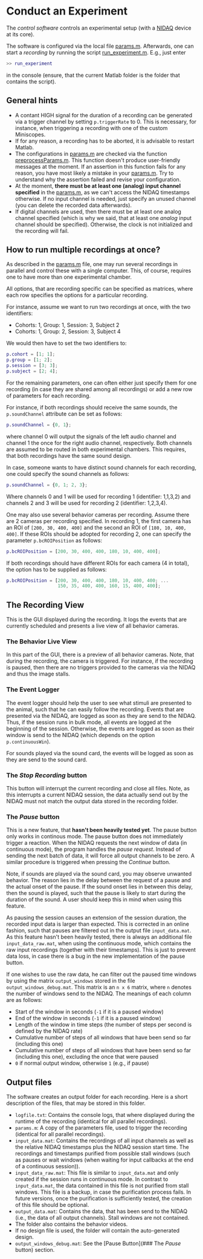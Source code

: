 # Conduct an Experiment

The *control software* controls an experimental setup (with a [NIDAQ](http://www.ni.com/data-acquisition/) device at its core).

The software is configured via the local file [params.m](params.m). Afterwards, one can start a *recording* by running the script [run_experiment.m](run_experiment.m). E.g., just enter

```Matlab
>> run_experiment
```

in the console (ensure, that the current Matlab folder is the folder that contains the script).

## General hints

* A contant HIGH signal for the duration of a recording can be generated via a trigger channel by setting `p.triggerRate` to 0. This is necessary, for instance, when triggering a recording with one of the custom Miniscopes.
* If for any reason, a recording has to be aborted, it is advisable to restart Matlab.
* The configurations in [params.m](params.m) are checked via the function [preprocessParams.m](helper/preprocessParams.m). This function doesn't produce user-friendly messages at the moment. If an assertion in this function fails for any reason, you have most likely a mistake in your [params.m](params.m). Try to understand why the assertion failed and revise your configuration.
* At the moment, **there must be at least one (analog) input channel specified** in the [params.m](params.m), as we can't access the NIDAQ timestamps otherwise. If no input channel is needed, just specify an unused channel (you can delete the recorded data afterwards).
* If digital channels are used, then there must be at least one analog channel specified (which is why we said, that at least one *analog* input channel should be specified). Otherwise, the clock is not initialized and the recording will fail.

## How to run multiple recordings at once?

As described in the [params.m](params.m) file, one may run several recordings in parallel and control these with a single computer. This, of course, requires one to have more than one experimental chamber.

All options, that are recording specific can be specified as matrices, where each row specifies the options for a particular recording.

For instance, assume we want to run two recordings at once, with the two identifiers:
* Cohorts: 1, Group: 1, Session: 3, Subject 2
* Cohorts: 1, Group: 2, Session: 3, Subject 4

We would then have to set the two identifiers to:
```Matlab
p.cohort = [1; 1];
p.group = [1; 2];
p.session = [3; 3];
p.subject = [2; 4];
```

For the remaining parameters, one can often either just specify them for one recording (in case they are shared among all recordings) or add a new row of parameters for each recording.

For instance, if both recordings should receive the same sounds, the `p.soundChannel` attribute can be set as follows:
 
```Matlab
p.soundChannel = {0, 1};
```

where channel 0 will output the signals of the left audio channel and channel 1 the once for the right audio channel, respectively. Both channels are assumed to be routed in both experimental chambers. This requires, that both recordings have the same sound design.

In case, someone wants to have distinct sound channels for each recording, one could specify the sound channels as follows:

```Matlab
p.soundChannel = {0, 1; 2, 3};
```

Where channels 0 and 1 will be used for recording 1 (identifier: 1,1,3,2) and channels 2 and 3 will be used for recording 2 (identifier: 1,2,3,4).

One may also use several behavior cameras per recording. Assume there are 2 cameras per recording specified. In recording 1, the first camera has an ROI of `[200, 30, 400, 400]` and the second an ROI of `[180, 10, 400, 400]`. If these ROIs should be adopted for recording 2, one can specify the parameter `p.bcROIPosition` as follows:

```Matlab
p.bcROIPosition = [200, 30, 400, 400, 180, 10, 400, 400];
```

If both recordings should have different ROIs for each camera (4 in total), the option has to be supplied as follows:

```Matlab
p.bcROIPosition = [200, 30, 400, 400, 180, 10, 400, 400; ...
                   150, 35, 400, 400, 160, 15, 400, 400];
```

## The Recording View

This is the GUI displayed during the recording. It logs the events that are currently scheduled and presents a live view of all behavior cameras.

### The Behavior Live View

In this part of the GUI, there is a preview of all behavior cameras. Note, that during the recording, the camera is triggered. For instance, if the recording is paused, then there are no triggers provided to the cameras via the NIDAQ and thus the image stalls.

### The Event Logger

The event logger should help the user to see what stimuli are presented to the animal, such that he can easily follow the recording. Events that are presented via the NIDAQ, are logged as soon as they are send to the NIDAQ. Thus, if the session runs in bulk mode, all events are logged at the beginning of the session. Otherwise, the events are logged as soon as their window is send to the NIDAQ (which depends on the option `p.continuousWin`).

For sounds played via the sound card, the events will be logged as soon as they are send to the sound card.

### The *Stop Recording* button

This button will interrupt the current recording and close all files. Note, as this interrupts a current NIDAQ session, the data actually send out by the NIDAQ must not match the output data stored in the recording folder.

### The *Pause* button

This is a new feature, that **hasn't been heavily tested yet**. The pause button only works in continous mode. The pause button does not immediately trigger a reaction. When the NIDAQ requests the next window of data (in continuous mode), the program handles the *pause request*. Instead of sending the next batch of data, it will force all output channels to be zero. A similar procedure is triggered when pressing the *Continue* button. 

Note, if sounds are played via the sound card, you may observe unwanted behavior. The reason lies in the delay between the request of a pause and the actual onset of the pause. If the sound onset lies in between this delay, then the sound is played, such that the pause is likely to start during the duration of the sound. A user should keep this in mind when using this feature.

As pausing the session causes an extension of the session duration, the recorded input data is larger than expected. This is corrected in an online fashion, such that pauses are filtered out in the output file `input_data.mat`. As this feature hasn't been heavily tested, there is always an additional file `input_data_raw.mat`, when using the continuous mode, which contains the raw input recordings (together with their timestamps). This is just to prevent data loss, in case there is a bug in the new implementation of the pause button.

If one wishes to use the raw data, he can filter out the paused time windows by using the matrix `output_windows` stored in the file `output_windows_debug.mat`. This matrix is an `n x 6` matrix, where `n` denotes the number of windows send to the NIDAQ. The meanings of each column are as follows:

* Start of the window in seconds (`-1` if it is a paused window)
* End of the window in seconds (`-1` if it is a paused window)
* Length of the window in time steps (the number of steps per second is defined by the NIDAQ rate)
* Cumulative number of steps of all windows that have been send so far (including this one)
* Cumulative number of steps of all windows that have been send so far (including this one), excluding the once that were paused
* `0` if normal output window, otherwise `1` (e.g., if pause)

## Output files

The software creates an output folder for each recording. Here is a short description of the files, that may be stored in this folder.

* `logfile.txt`: Contains the console logs, that where displayed during the runtime of the recording (identical for all parallel recordings).
* `params.m`: A copy of the parameters file, used to trigger the recording (identical for all parallel recordings).
* `input_data.mat`: Contains the recordings of all input channels as well as the relative NIDAQ timestamps plus the NIDAQ session start time. The recordings and timestamps purified from possible stall windows (such as pauses or wait windows (when waiting for input callbacks at the end of a continuous session)).
* `input_data_raw.mat`: This file is similar to `input_data.mat` and only created if the session runs in continuous mode. In contrast to `input_data.mat`, the data contained in this file is not purified from stall windows. This file is a backup, in case the purification process fails. In future versions, once the purification is sufficiently tested, the creation of this file should be optional.
* `output_data.mat`: Contains the data, that has been send to the NIDAQ (i.e., the data of all output channels). Stall windows are not contained.
* The folder also contains the behavior videos.
* If no design file is used, the folder will contain the auto-generated design.
* `output_windows_debug.mat`: See the [Pause Button](### The *Pause* button) section.
